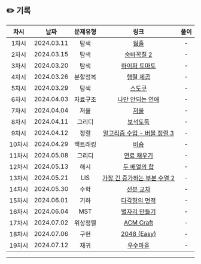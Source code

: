 ## ✏️ 기록   

| 차시 |    날짜    | 문제유형 | 링크 | 풀이 |
|:----:|:---------:|:----:|:-----:|:----:|
| 1차시 | 2024.03.11 |  탐색  | [웜홀](https://www.acmicpc.net/problem/1865)  | - |
| 2차시 | 2024.03.15 |  탐색  | [숨바꼭질 2](https://www.acmicpc.net/problem/12851)  | - |
| 3차시 | 2024.03.20 |  탐색  | [하이퍼 토마토](https://www.acmicpc.net/problem/17114)  | - |
| 4차시 | 2024.03.26 |  분할정복  | [행렬 제곱](https://www.acmicpc.net/problem/10830)  | - |
| 5차시 | 2024.03.29 |  탐색  | [스도쿠](https://www.acmicpc.net/problem/2239)  | - |
| 6차시 | 2024.04.03 |  자료구조  | [나만 안되는 연애](https://www.acmicpc.net/problem/14621)  | - |
| 7차시 | 2024.04.04 |  저울  | [저울](https://www.acmicpc.net/problem/2437)  | - |
| 8차시 | 2024.04.11 |  그리디  | [보석도둑](https://www.acmicpc.net/problem/1202)  | - |
| 9차시 | 2024.04.12 |  정렬  | [알고리즘 수업 - 버블 정렬 3](https://www.acmicpc.net/problem/23970)  | - |
| 10차시 | 2024.04.29 |  백트래킹  | [비숍](https://www.acmicpc.net/problem/1799)  | - |
| 11차시 | 2024.05.08 |  그리디  | [연료 채우기](https://www.acmicpc.net/problem/1826)  | - |
| 12차시 | 2024.05.13 |  해시  | [두 배열의 합](https://www.acmicpc.net/problem/2143)  | - |
| 13차시 | 2024.05.21 |  LIS  | [가장 긴 증가하는 부분 수열 2](https://www.acmicpc.net/problem/12015)  | - |
| 14차시 | 2024.05.30 |  수학  | [선분 교차](https://www.acmicpc.net/problem/17387)  | - |
| 15차시 | 2024.06.01 |  기하  | [다각형의 면적](https://www.acmicpc.net/problem/2166)  | - |
| 16차시 | 2024.06.04 |  MST  | [별자리 만들기](https://www.acmicpc.net/problem/4386)  | - |
| 17차시 | 2024.07.02 |  위상정렬  | [ACM Craft](https://www.acmicpc.net/problem/1005)  | - |
| 18차시 | 2024.07.06 |  구현  | [2048 (Easy)](https://www.acmicpc.net/problem/12100)  | - |
| 19차시 | 2024.07.12 |  재귀  | [우수마을](https://www.acmicpc.net/problem/1949)  | - |
---